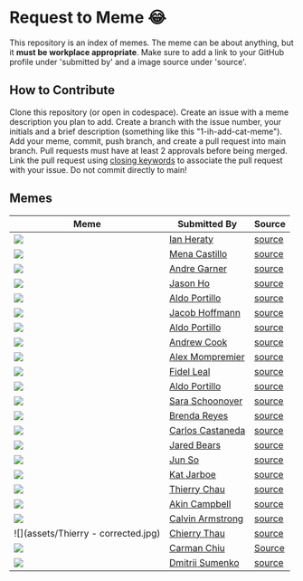 # Request to Meme 😂
This repository is an index of memes. The meme can be about anything, but it **must be workplace appropriate**. Make sure to add a link to your GitHub profile under 'submitted by' and a image source under 'source'.

## How to Contribute
Clone this repository (or open in codespace). Create an issue with a meme description you plan to add. Create a branch with the issue number, your initials and a brief description (something like this "1-ih-add-cat-meme"). Add your meme, commit, push branch, and create a pull request into main branch. Pull requests must have at least 2 approvals before being merged. Link the pull request using [closing keywords](https://docs.github.com/en/issues/tracking-your-work-with-issues/linking-a-pull-request-to-an-issue) to associate the pull request with your issue. Do not commit directly to main!

## Memes

| Meme | Submitted By | Source |
| -------- | ------- | ------- |
| ![](./assets/wheres-the-mouse.webp) | [Ian Heraty](https://github.com/heratyian) | [source](https://wallpapers.com/images/featured-full/cat-meme-pictures-9anza1hu2l2k0wyp.jpg) |
| ![](./assets/css_pro.webp) | [Mena Castillo](https://github.com/Meenoow) | [source](https://medium.com/agileactors/program-memes-45f69695457e) |
| ![](./assets/patrick.jpeg) | [Andre Garner](https://github.com/ajgarner98) | [source](https://imgb.ifunny.co/images/0667ce7b82216c72216e82e5946a1fed0b452a2ffe5893eee84737c29d2dd079_1.jpg) |
| ![](./assets/MrDeer.jpeg) | [Jason Ho](https://github.com/jasonho404) | [source](https://www.pinterest.com/pin/found-on-americas-best-pics-and-videos--782430135277693078/) |
| ![](./assets/pickle-meme-aldo.jpg) | [Aldo Portillo](https://github.com/aldoportillo) | [source](https://pbs.twimg.com/media/FsXbMgoWcAAut83.jpg) |=
|![](./assets/dumpster.webp)| [Jacob Hoffmann](https://github.com/jacobhoffmann257) | [source](https://media4.giphy.com/media/v1.Y2lkPTc5MGI3NjExa25zcTlocTdpdTNvc3hubHk3enJuOG51Zmh1dHoweGpuYXZpZ3psbSZlcD12MV9pbnRlcm5hbF9naWZfYnlfaWQmY3Q9cw/giLKqcYUzgoUe9tioR/giphy.gif)
| ![](./assets/pickle-meme-aldo.jpg) | [Aldo Portillo](https://github.com/aldoportillo) | [source](https://pbs.twimg.com/media/FsXbMgoWcAAut83.jpg) |
| ![](./assets/one-does-not-zjxkyt.jpg)| [Andrew Cook](https://github.com/andrewhcook) | [source](https://media.makeameme.org/created/one-does-not-zjxkyt.jpg) |
| ![](./assets/Oprah-meetings-meme-1.png) | [Alex Mompremier](https://github.com/ajmompr) | [source](https://www.ntaskmanager.com/wp-content/uploads/2018/03/Oprah-meetings-meme-1.png) |
| ![](./assets/coffee-meme-hello-darkness-my-old-friend.jpg) | [Fidel Leal](https://github.com/fidel-techprep) | [source](https://i0.wp.com/roomescapeartist.com/wp-content/uploads/2016/07/coffee-meme-hello-darkness-my-old-friend.jpg?ssl%253D1) |
| ![](./assets/pickle-meme-aldo.jpg) | [Aldo Portillo](https://github.com/aldoportillo) | [source](https://pbs.twimg.com/media/FsXbMgoWcAAut83.jpg) |
| ![](./assets/meme-dp.jpeg) | [Sara Schoonover](https://github.com/saraschoonover) | [source](https://media.sproutsocial.com/uploads/meme-example.jpg) |
| ![](./assets/funnymeme.png) | [Brenda Reyes](https://github.com/brendareyes-techprep) | [source](https://www.reddit.com/r/ProgrammerHumor/comments/ayvwjo/confused_screaming/) | 
| ![](./assets/it.png) | [Carlos Castaneda](https://github.com/CarlosCastanedaDev) | [source](https://images.app.goo.gl/iQ7RNtfAMFb4x5yB6) |
| ![](./assets/garden.jpg) | [Jared Bears](https://github.com/JaredBears) | [source](https://www.instagram.com/p/CMfOcLEh6ff/) |
| ![](https://pbs.twimg.com/media/F7tPqVGWsAAoXOc?format=jpg&name=large) | [Jun So](https://github.com/thatcantbeso) | [source](https://twitter.com/KennethCassel/status/1710048342535753795) |
| ![](https://i.kym-cdn.com/photos/images/newsfeed/001/439/882/4f7.png) | [Kat Jarboe](https://github.com/melo616) | [source](https://knowyourmeme.com/photos/1439882-coughing-cat) |
| ![](https://sm.mashable.com/t/mashable_sea/photo/default/2_6n5e.2496.png) | [Thierry Chau](https://github.com/thierrychau) | [source](https://sm.mashable.com/t/mashable_sea/photo/default/2_6n5e.2496.png) |
| ![](./assets/Hilarious-Cat-Memes-2.jpg) | [Akin Campbell](https://github.com/akincampbell) | [source](https://www.rd.com/wp-content/uploads/2023/04/Hilarious-Cat-Memes-2.jpg?fit=700%2C700?fit=700,700) |
| ![](assets/toothpaste-crazy.png) | [Calvin Armstrong](https://github.com/armstrca) | [source](https://i.ibb.co/hszQB7G/Screenshot-20231025-134628-2.png) |
| ![](assets/Thierry - corrected.jpg) | [Chierry Thau](https://github.com/armstrca) | [source](https://dashboard.dpi.dev/cohorts/126be8e2-7a8d-4725-8509-d6e8a48dbbe8/enrollments/2713d7ec-cd2a-4bc0-bc47-469cd4d567cc/snapshot) |
| ![](https://i.imgflip.com/6n6qu2.jpg) | [Carman Chiu](https://github.com/chiucarman) | [Source](https://imgflip.com/i/6n6qu2) |
| ![](./assets/cat_memosis.jpg) | [Dmitrii Sumenko](https://github.com/flstudio4) | [source](https://www.newshub.co.nz/home/lifestyle/2019/08/the-top-five-cat-memes-of-all-time-rated.html) |
